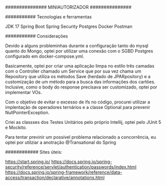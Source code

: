 ###############
MINIAUTORIZADOR
###############

###########
Tecnologias e ferramentas

JDK 17
Spring Boot 
Spring Security
Postgres
Docker
Postman

###########
Considerações

Devido a alguns probleminhas durante a configuração tanto do mysql quanto do Mongo, optei por utilizar uma conexão com o SGBD Postgres configurado em docker-compose.yml.

Basicamente, optei por criar uma aplicação limpa no estilo três camadas com o Controller chamado um Service que por sua vez chama um Repository que utiliza os métodos Save (herdado de JPARpository) e a customização de um método para a busca das informações dos cartões. Inclusive, como o body do response precisava ser customizado, optei por implementar VOs.

Com o objetivo de evitar o excesso de ifs no código, procurei utilizar a implentação de operadores ternários e a classe Optional para prevenir NullPointerException.

Criei as classses dos Testes Unitários pelo próprio Intellij, optei pelo JUnit 5 e Mockito.

Para tentar previnir um possível problema relacionado a concorrência, eu optei por utilziar a anotração @Transational do Spring



############
Sites úteis:

https://start.spring.io/
https://docs.spring.io/spring-security/reference/servlet/authentication/passwords/index.html
https://docs.spring.io/spring-framework/reference/data-access/transaction/declarative/annotations.html


